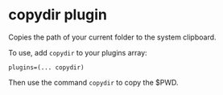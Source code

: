 # copydir plugin

Copies the path of your current folder to the system clipboard.

To use, add `copydir` to your plugins array:
```
plugins=(... copydir)
```

Then use the command `copydir` to copy the $PWD.
